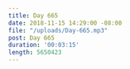 ```yaml
---
title: Day 665
date: 2018-11-15 14:29:00 -08:00
file: "/uploads/Day-665.mp3"
post: Day 665
duration: '00:03:15'
length: 5650423
---
```



